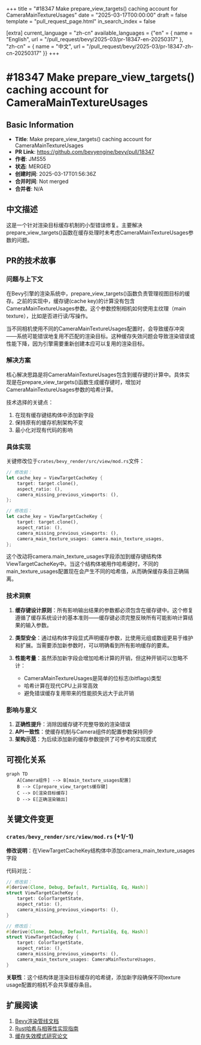 +++
title = "#18347 Make prepare_view_targets() caching account for CameraMainTextureUsages"
date = "2025-03-17T00:00:00"
draft = false
template = "pull_request_page.html"
in_search_index = false

[extra]
current_language = "zh-cn"
available_languages = {"en" = { name = "English", url = "/pull_request/bevy/2025-03/pr-18347-en-20250317" }, "zh-cn" = { name = "中文", url = "/pull_request/bevy/2025-03/pr-18347-zh-cn-20250317" }}
+++

# #18347 Make prepare_view_targets() caching account for CameraMainTextureUsages

## Basic Information
- **Title**: Make prepare_view_targets() caching account for CameraMainTextureUsages
- **PR Link**: https://github.com/bevyengine/bevy/pull/18347
- **作者**: JMS55
- **状态**: MERGED
- **创建时间**: 2025-03-17T01:56:36Z
- **合并时间**: Not merged
- **合并者**: N/A

## 中文描述
这是一个针对渲染目标缓存机制的小型错误修复。主要解决prepare_view_targets()函数在缓存处理时未考虑CameraMainTextureUsages参数的问题。

## PR的技术故事

### 问题与上下文
在Bevy引擎的渲染系统中，prepare_view_targets()函数负责管理视图目标的缓存。之前的实现中，缓存键(cache key)的计算没有包含CameraMainTextureUsages参数。这个参数控制相机如何使用主纹理（main texture），比如是否进行读/写操作。

当不同相机使用不同的CameraMainTextureUsages配置时，会导致缓存冲突——系统可能错误地复用不匹配的渲染目标。这种缓存失效问题会导致渲染错误或性能下降，因为引擎需要重新创建本应可以复用的渲染目标。

### 解决方案
核心解决思路是将CameraMainTextureUsages包含到缓存键的计算中。具体实现是在prepare_view_targets()函数生成缓存键时，增加对CameraMainTextureUsages参数的哈希计算。

技术选择的关键点：
1. 在现有缓存键结构体中添加新字段
2. 保持原有的缓存机制架构不变
3. 最小化对现有代码的影响

### 具体实现
关键修改位于`crates/bevy_render/src/view/mod.rs`文件：

```rust
// 修改前：
let cache_key = ViewTargetCacheKey {
    target: target.clone(),
    aspect_ratio: (),
    camera_missing_previous_viewports: (),
};

// 修改后：
let cache_key = ViewTargetCacheKey {
    target: target.clone(),
    aspect_ratio: (),
    camera_missing_previous_viewports: (),
    camera_main_texture_usages: camera.main_texture_usages,
};
```

这个改动将camera.main_texture_usages字段添加到缓存键结构体ViewTargetCacheKey中。当这个结构体被用作哈希键时，不同的main_texture_usages配置现在会产生不同的哈希值，从而确保缓存条目正确隔离。

### 技术洞察
1. **缓存键设计原则**：所有影响输出结果的参数都必须包含在缓存键中。这个修复遵循了缓存系统设计的基本准则——缓存键必须完整反映所有可能影响计算结果的输入参数。

2. **类型安全**：通过结构体字段显式声明缓存参数，比使用元组或数组更易于维护和扩展。当需要添加新参数时，可以明确看到所有影响缓存的要素。

3. **性能考量**：虽然添加新字段会增加哈希计算的开销，但这种开销可以忽略不计：
   - CameraMainTextureUsages是简单的位标志(bitflags)类型
   - 哈希计算在现代CPU上非常高效
   - 避免错误缓存复用带来的性能损失远大于此开销

### 影响与意义
1. **正确性提升**：消除因缓存键不完整导致的渲染错误
2. **API一致性**：使缓存机制与Camera组件的配置参数保持同步
3. **架构示范**：为后续添加新的缓存参数提供了可参考的实现模式

## 可视化关系
```mermaid
graph TD
    A[Camera组件] --> B[main_texture_usages配置]
    B --> C[prepare_view_targets缓存键]
    C --> D[渲染目标缓存]
    D --> E[正确渲染输出]
```

## 关键文件变更
### `crates/bevy_render/src/view/mod.rs` (+1/-1)
**修改说明**：在ViewTargetCacheKey结构体中添加camera_main_texture_usages字段

代码对比：
```rust
// 修改前：
#[derive(Clone, Debug, Default, PartialEq, Eq, Hash)]
struct ViewTargetCacheKey {
    target: ColorTargetState,
    aspect_ratio: (),
    camera_missing_previous_viewports: (),
}

// 修改后：
#[derive(Clone, Debug, Default, PartialEq, Eq, Hash)]
struct ViewTargetCacheKey {
    target: ColorTargetState,
    aspect_ratio: (),
    camera_missing_previous_viewports: (),
    camera_main_texture_usages: CameraMainTextureUsages,
}
```

**关联性**：这个结构体是渲染目标缓存的哈希键，添加新字段确保不同texture usage配置的相机不会共享缓存条目。

## 扩展阅读
1. [Bevy渲染管线文档](https://bevyengine.org/learn/book/rendering/pipeline/)
2. [Rust哈希与相等性实现指南](https://doc.rust-lang.org/std/hash/trait.Hash.html)
3. [缓存失效模式研究论文](https://dl.acm.org/doi/10.1145/378239.378257)